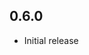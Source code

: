 <!-- https://developers.home-assistant.io/docs/add-ons/presentation#keeping-a-changelog -->

## 0.6.0

- Initial release
